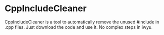 # CppIncludeCleaner
CppIncludeCleaner is a tool to automatically remove the unused #include in .cpp files. Just download the code and use it. No complex steps in iwyu.
